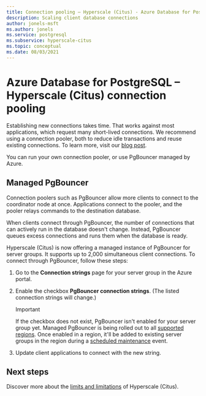 ```yaml
---
title: Connection pooling – Hyperscale (Citus) - Azure Database for PostgreSQL
description: Scaling client database connections
author: jonels-msft
ms.author: jonels
ms.service: postgresql
ms.subservice: hyperscale-citus
ms.topic: conceptual
ms.date: 08/03/2021
---
```


# Azure Database for PostgreSQL – Hyperscale (Citus) connection pooling

Establishing new connections takes time. That works against most applications,
which request many short-lived connections. We recommend using a connection
pooler, both to reduce idle transactions and reuse existing connections. To
learn more, visit our [blog
post](https://techcommunity.microsoft.com/t5/azure-database-for-postgresql/not-all-postgres-connection-pooling-is-equal/ba-p/825717).

You can run your own connection pooler, or use PgBouncer managed by Azure.

## Managed PgBouncer

Connection poolers such as PgBouncer allow more clients to connect to the
coordinator node at once. Applications connect to the pooler, and the pooler
relays commands to the destination database.

When clients connect through PgBouncer, the number of connections that can
actively run in the database doesn't change. Instead, PgBouncer queues excess
connections and runs them when the database is ready.

Hyperscale (Citus) is now offering a managed instance of PgBouncer for server
groups. It supports up to 2,000 simultaneous client connections.  To connect
through PgBouncer, follow these steps:

1. Go to the **Connection strings** page for your server group in the Azure
   portal.
2. Enable the checkbox **PgBouncer connection strings**. (The listed connection
   strings will change.)

   > [!IMPORTANT]
   >
   > If the checkbox does not exist, PgBouncer isn't enabled for your server
   > group yet. Managed PgBouncer is being rolled out to all [supported
   > regions](concepts-configuration-options.md#regions).  Once
   > enabled in a region, it'll be added to existing server groups in the
   > region during a [scheduled
   > maintenance](concepts-maintenance.md) event.

3. Update client applications to connect with the new string.

## Next steps

Discover more about the [limits and limitations](concepts-limits.md)
of Hyperscale (Citus).
